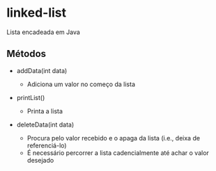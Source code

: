 # linked-list
Lista encadeada em Java

## Métodos

* addData(int data)
  - Adiciona um valor no começo da lista
  
* printList()
  - Printa a lista
  
* deleteData(int data)
  - Procura pelo valor recebido e o apaga da lista (i.e., deixa de referenciá-lo)
  - É necessário percorrer a lista cadencialmente até achar o valor desejado
